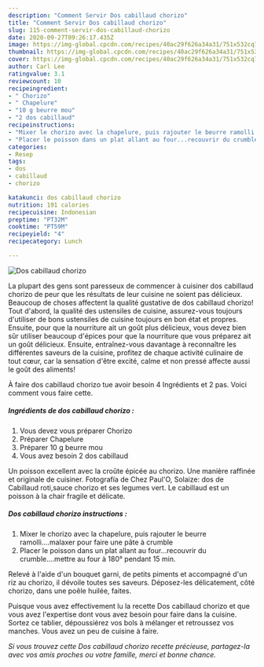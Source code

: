 ```yaml
---
description: "Comment Servir Dos cabillaud chorizo"
title: "Comment Servir Dos cabillaud chorizo"
slug: 115-comment-servir-dos-cabillaud-chorizo
date: 2020-09-27T09:26:17.435Z
image: https://img-global.cpcdn.com/recipes/40ac29f626a34a31/751x532cq70/dos-cabillaud-chorizo-photo-principale-de-la-recette.jpg
thumbnail: https://img-global.cpcdn.com/recipes/40ac29f626a34a31/751x532cq70/dos-cabillaud-chorizo-photo-principale-de-la-recette.jpg
cover: https://img-global.cpcdn.com/recipes/40ac29f626a34a31/751x532cq70/dos-cabillaud-chorizo-photo-principale-de-la-recette.jpg
author: Carl Lee
ratingvalue: 3.1
reviewcount: 10
recipeingredient:
- " Chorizo"
- " Chapelure"
- "10 g beurre mou"
- "2 dos cabillaud"
recipeinstructions:
- "Mixer le chorizo avec la chapelure, puis rajouter le beurre ramolli....malaxer pour faire une pâte à crumble"
- "Placer le poisson dans un plat allant au four...recouvrir du crumble....mettre au four à 180° pendant 15 min."
categories:
- Resep
tags:
- dos
- cabillaud
- chorizo

katakunci: dos cabillaud chorizo 
nutrition: 191 calories
recipecuisine: Indonesian
preptime: "PT32M"
cooktime: "PT59M"
recipeyield: "4"
recipecategory: Lunch

---
```



![Dos cabillaud chorizo](https://img-global.cpcdn.com/recipes/40ac29f626a34a31/751x532cq70/dos-cabillaud-chorizo-photo-principale-de-la-recette.jpg)

La plupart des gens sont paresseux de commencer à cuisiner dos cabillaud chorizo de peur que les résultats de leur cuisine ne soient pas délicieux. Beaucoup de choses affectent la qualité gustative de dos cabillaud chorizo! Tout d'abord, la qualité des ustensiles de cuisine, assurez-vous toujours d'utiliser de bons ustensiles de cuisine toujours en bon état et propres. Ensuite, pour que la nourriture ait un goût plus délicieux, vous devez bien sûr utiliser beaucoup d'épices pour que la nourriture que vous préparez ait un goût délicieux. Ensuite, entraînez-vous davantage à reconnaître les différentes saveurs de la cuisine, profitez de chaque activité culinaire de tout cœur, car la sensation d'être excité, calme et non pressé affecte aussi le goût des aliments!

<!--inarticleads1-->

À faire dos cabillaud chorizo tue avoir besoin 4 Ingrédients et 2 pas. Voici comment vous faire cette.

##### Ingrédients de dos cabillaud chorizo :

1. Vous devez vous préparer  Chorizo
1. Préparer  Chapelure
1. Préparer 10 g beurre mou
1. Vous avez besoin 2 dos cabillaud


Un poisson excellent avec la croûte épicée au chorizo. Une manière raffinée et originale de cuisiner. Fotografía de Chez Paul&#39;O, Solaize: dos de Cabillaud roti,sauce chorizo et ses legumes vert. Le cabillaud est un poisson à la chair fragile et délicate. 

<!--inarticleads2-->

##### Dos cabillaud chorizo instructions :

1. Mixer le chorizo avec la chapelure, puis rajouter le beurre ramolli....malaxer pour faire une pâte à crumble
1. Placer le poisson dans un plat allant au four...recouvrir du crumble....mettre au four à 180° pendant 15 min.


Relevé à l&#39;aide d&#39;un bouquet garni, de petits piments et accompagné d&#39;un riz au chorizo, il dévoile toutes ses saveurs. Déposez-les délicatement, côté chorizo, dans une poêle huilée, faites. 

<!--inarticleads1-->

<p>
Puisque vous avez effectivement lu la recette Dos cabillaud chorizo et que vous avez l'expertise dont vous avez besoin pour faire dans la cuisine. Sortez ce tablier, dépoussiérez vos bols à mélanger et retroussez vos manches. Vous avez un peu de cuisine à faire.
</p>

<p>
<i>Si vous trouvez cette Dos cabillaud chorizo recette précieuse, partagez-la avec vos amis proches ou votre famille, merci et bonne chance.</i>
</p>
